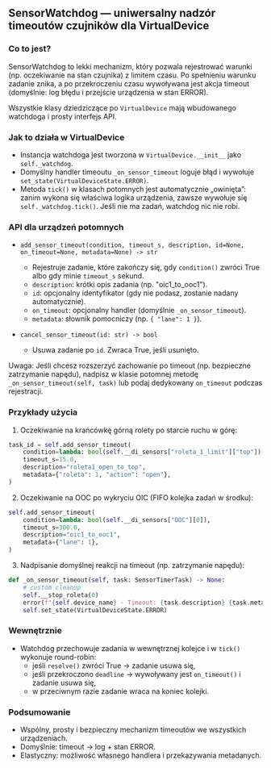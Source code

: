 ## SensorWatchdog — uniwersalny nadzór timeoutów czujników dla VirtualDevice

### Co to jest?
SensorWatchdog to lekki mechanizm, który pozwala rejestrować warunki (np. oczekiwanie na stan czujnika) z limitem czasu. Po spełnieniu warunku zadanie znika, a po przekroczeniu czasu wywoływana jest akcja timeout (domyślnie: log błędu i przejście urządzenia w stan ERROR).

Wszystkie klasy dziedziczące po `VirtualDevice` mają wbudowanego watchdoga i prosty interfejs API.

### Jak to działa w VirtualDevice
- Instancja watchdoga jest tworzona w `VirtualDevice.__init__` jako `self._watchdog`.
- Domyślny handler timeoutu `_on_sensor_timeout` loguje błąd i wywołuje `set_state(VirtualDeviceState.ERROR)`.
- Metoda `tick()` w klasach potomnych jest automatycznie „owinięta”: zanim wykona się właściwa logika urządzenia, zawsze wywołuje się `self._watchdog.tick()`. Jeśli nie ma zadań, watchdog nic nie robi.

### API dla urządzeń potomnych
- `add_sensor_timeout(condition, timeout_s, description, id=None, on_timeout=None, metadata=None) -> str`
  - Rejestruje zadanie, które zakończy się, gdy `condition()` zwróci True albo gdy minie `timeout_s` sekund.
  - `description`: krótki opis zadania (np. "oic1_to_ooc1").
  - `id`: opcjonalny identyfikator (gdy nie podasz, zostanie nadany automatycznie).
  - `on_timeout`: opcjonalny handler (domyślnie `_on_sensor_timeout`).
  - `metadata`: słownik pomocniczy (np. `{ "lane": 1 }`).

- `cancel_sensor_timeout(id: str) -> bool`
  - Usuwa zadanie po `id`. Zwraca True, jeśli usunięto.

Uwaga: Jeśli chcesz rozszerzyć zachowanie po timeout (np. bezpieczne zatrzymanie napędu), nadpisz w klasie potomnej metodę `_on_sensor_timeout(self, task)` lub podaj dedykowany `on_timeout` podczas rejestracji.

### Przykłady użycia
1) Oczekiwanie na krańcówkę górną rolety po starcie ruchu w górę:
```python
task_id = self.add_sensor_timeout(
    condition=lambda: bool(self.__di_sensors["roleta_1_limit"]["top"]),
    timeout_s=15.0,
    description="roleta1_open_to_top",
    metadata={"roleta": 1, "action": "open"},
)
```

2) Oczekiwanie na OOC po wykryciu OIC (FIFO kolejka zadań w środku):
```python
self.add_sensor_timeout(
    condition=lambda: bool(self.__di_sensors["OOC"][0]),
    timeout_s=300.0,
    description="oic1_to_ooc1",
    metadata={"lane": 1},
)
```

3) Nadpisanie domyślnej reakcji na timeout (np. zatrzymanie napędu):
```python
def _on_sensor_timeout(self, task: SensorTimerTask) -> None:
    # custom cleanup
    self.__stop_roleta(0)
    error(f"{self.device_name} - Timeout: {task.description} {task.metadata}", self._message_logger)
    self.set_state(VirtualDeviceState.ERROR)
```

### Wewnętrznie
- Watchdog przechowuje zadania w wewnętrznej kolejce i w `tick()` wykonuje round-robin:
  - jeśli `resolve()` zwróci True → zadanie usuwa się,
  - jeśli przekroczono `deadline` → wywoływany jest `on_timeout()` i zadanie usuwa się,
  - w przeciwnym razie zadanie wraca na koniec kolejki.

### Podsumowanie
- Wspólny, prosty i bezpieczny mechanizm timeoutów we wszystkich urządzeniach.
- Domyślnie: timeout → log + stan ERROR.
- Elastyczny: możliwość własnego handlera i przekazywania metadanych.

